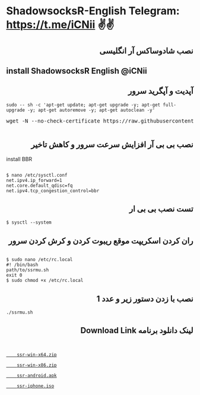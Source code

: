 

# ShadowsocksR-English   Telegram: https://t.me/iCNii ✌✌ 
<h2 dir="auto">نصب شادوساکس آر انگلیسی</h2>

<h2 dir="auto">install ShadowsocksR English @iCNii</h2>

<h2 dir="auto">آپدیت و آپگرید سرور</h2>
<pre class="notranslate"><code>sudo -- sh -c 'apt-get update; apt-get upgrade -y; apt-get full-upgrade -y; apt-get autoremove -y; apt-get autoclean -y' </code></pre>

<pre>wget -N --no-check-certificate https://raw.githubusercontent.com/Tehranii/ShadowsocksR-English/main/ssrmu.sh && chmod +x ssrmu.sh && ./ssrmu.sh <span class="pl-k"></span></pre>

<p><img alt="" src="https://raw.githubusercontent.com/Tehranii/ShadowsocksR-English/main/shadowsocksR.png" /></p>

<h2 dir="auto">نصب بی بی آر افزایش سرعت سرور و کاهش تاخیر</h2> 
install BBR

<pre class="notranslate"><code>
$ nano /etc/sysctl.conf
net.ipv4.ip_forward=1
net.core.default_qdisc=fq
net.ipv4.tcp_congestion_control=bbr
</code></pre>

<h2 dir="auto">تست نصب بی بی ار</h2>

<pre class="notranslate"><code>$ sysctl --system</code></pre>

<h2 dir="auto">ران کردن اسکریپت موقع ریبوت کردن و کرش کردن سرور</h2>
<pre class="notranslate"><code>
$ sudo nano /etc/rc.local
#! /bin/bash
path/to/ssrmu.sh
exit 0
$ sudo chmod +x /etc/rc.local
</code></pre>

<h2 dir="auto">نصب با زدن دستور زیر و عدد 1</h2>

<pre class="notranslate"><code>./ssrmu.sh</code></pre>

<h2 dir="auto">لینک دانلود برنامه
Download Link
</h2>

<pre class="notranslate"><code>
<a href="https://github.com//ShadowsocksR-Live/ssrWin/releases/download/0.8.6/ssr-win-x64.zip" rel="nofollow" data-turbo="false" data-view-component="true" class="Truncate">
    <span data-view-component="true" class="Truncate-text text-bold">ssr-win-x64.zip</span>
<a href="https://github.com//ShadowsocksR-Live/ssrWin/releases/download/0.8.6/ssr-win-x86.zip" rel="nofollow" data-turbo="false" data-view-component="true" class="Truncate">
    <span data-view-component="true" class="Truncate-text text-bold">ssr-win-x86.zip</span>
<a href="https://github.com/HMBSbige/ShadowsocksR-Android/releases/download/3.8.2/shadowsocksr-android-3.8.2.apk" rel="nofollow" data-turbo="false" data-view-component="true" class="Truncate">
    <span data-view-component="true" class="Truncate-text text-bold">ssr-android.apk</span>
<a href="https://apps.apple.com/us/app/potatso/id1239860606" rel="nofollow" data-turbo="false" data-view-component="true" class="Truncate">
    <span data-view-component="true" class="Truncate-text text-bold">ssr-iphone.iso</span>
</a>
</code></pre>
